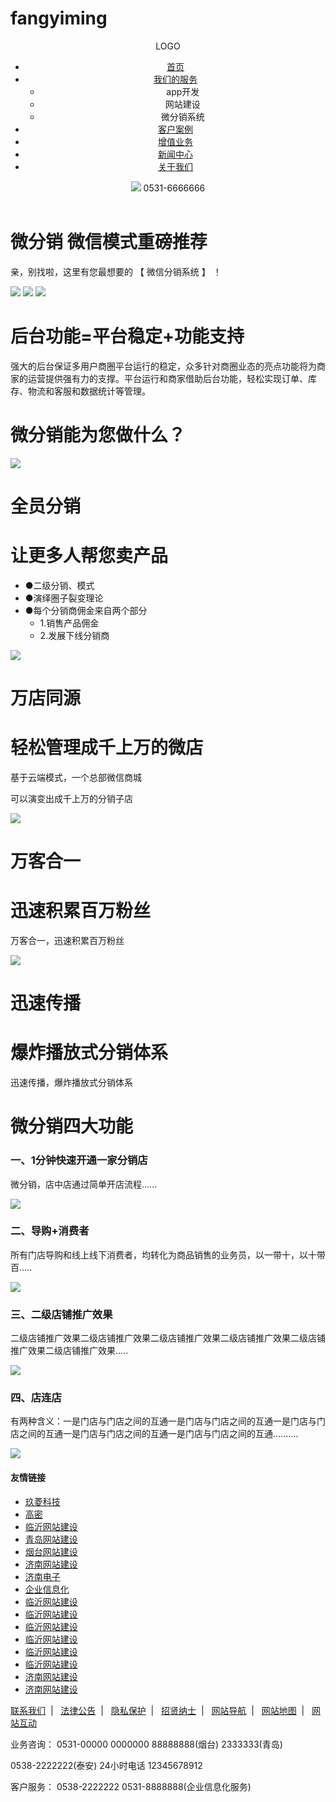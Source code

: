 # fangyiming
<!DOCTYPE html>
<html>
<head>
    <meta charset="utf-8">
	<title>mall</title>
	<link rel="stylesheet" type="text/css" href="css/index.css">
</head>
<body>
<header>
    <div class="top">
        <div class="logo">LOGO</div>
        <ul class="nav clearfix">
            <li><a href="#">首页</a></li> 
            <li><a href="#">我们的服务</a>
                <ul>
                	<li>app开发</li>
                	<li>网站建设</li>
                	<li>微分销系统</li>
                </ul>
            </li>
            <li><a href="#">客户案例</a></li>
            <li><a href="#">增值业务</a></li>
            <li><a href="#">新闻中心</a></li>
            <li><a href="#">关于我们</a></li>
        </ul>
        <div class="telephone">
            <img class="icon-tel" src="img/icon-tel.jpg" />
            <span>0531-6666666<span>
        </div>
    </div>
</header>

<div class="banner">
    <div class="banner-wrap">
        <h1>
        	<span>微分销</span> 微信模式重磅推荐
        </h1>
        <p>亲，别找啦，这里有您最想要的 【 微信分销系统 】 ！</p>
        <img src="img/banner-bg.png" class="banner-bg" />
        <img src="img/banner-middle.png" class="banner-middle" />
        <img src="img/rocket.png" class="rocket" />
    </div>
</div>

<div class="introduce">
    <div class="section">
        <h1 class="intro-title">后台功能=平台稳定+功能支持</h1>
        <p>强大的后台保证多用户商圈平台运行的稳定，众多针对商圈业态的亮点功能将为商家的运营提供强有力的支撑。平台运行和商家借助后台功能，轻松实现订单、库存、物流和客服和数据统计等管理。</p>
    </div>
</div>

<div class="section">
	<h1 class="title">微分销能为您做什么？</h1>
	<div class="divide"></div>
	<div class="circle">
		<div class="triangle-down"></div>
	</div>
</div>

<div class="row">
    <div class="section">
        <img src="img/step1.png" class="img-step" />
        <div class="step pull-right">
    	    <div class="step1-logo"></div>
    	    <div class="step-title">
    	        <h1>全员分销</h1>
    	        <h1>让更多人帮您卖产品</h1>
    	    </div>
    	    <div class="step-detail">
    	    	<ul class="step-list">
    	    		<li><span>●</span>二级分销、模式</li>
    	    		<li><span>●</span>演绎圈子裂变理论</li>
    	    		<li><span>●</span>每个分销商佣金来自两个部分
    	    		    <ul>
    	    		    	<li>1.销售产品佣金</li>
    	    		    	<li>2.发展下线分销商</li>
    	    		    </ul>
    	    		</li>
    	    	</ul>
    	    </div>
    	</div>
    </div>
</div>

<div class="row gray-bg">
    <div class="section">
        <img src="img/step2.png" class="img-step" />
        <div class="step pull-left">
    	    <div class="step2-logo"></div>
    	    <div class="step-title">
    	        <h1>万店同源</h1>
    	        <h1>轻松管理成千上万的微店</h1>
    	    </div>
    	    <div class="step-detail">
    	    	<p>基于云端模式，一个总部微信商城</p>
    	    	<p>可以演变出成千上万的分销子店</p>
    	    </div>
    	</div>
    </div>
</div>

<div class="row">
    <div class="section">
        <img src="img/step3.png" class="img-step" />
        <div class="step pull-right">
    	    <div class="step3-logo"></div>
    	    <div class="step-title">
    	        <h1>万客合一</h1>
    	        <h1>迅速积累百万粉丝</h1>
    	    </div>
    	    <div class="step-detail">
    	    	<p>万客合一，迅速积累百万粉丝</p>
    	    </div>
    	</div>
    </div>
</div>

<div class="row gray-bg">
    <div class="section">
        <img src="img/step4.png" class="img-step" />
        <div class="step pull-left">
    	    <div class="step4-logo"></div>
    	    <div class="step-title">
    	        <h1>迅速传播</h1>
    	        <h1>爆炸播放式分销体系</h1>
    	    </div>
    	    <div class="step-detail">
    	    	<p>迅速传播，爆炸播放式分销体系</p>
    	    </div>
    	</div>
    </div>
</div>

<div class="section">
	<h1 class="title">微分销四大功能</h1>
	<div class="divide"></div>
	<div class="circle">
		<div class="triangle-down"></div>
	</div>
</div>

<div class="row">
    <div class="section">
        <h3>一、1分钟快速开通一家分销店</h3>
        <p class="func1-detail">微分销，店中店通过简单开店流程......</p>
        <div class="text-center">
        	<img src="img/function1.jpg" />
        </div>
    </div>
</div>

<div class="row">
    <div class="section">
        <h3>二、导购+消费者</h3>
        <p class="func-detail2">所有门店导购和线上线下消费者，均转化为商品销售的业务员，以一带十，以十带百.....</p>
        <img src="img/function2.png" class="func-img2" />
    </div>
</div>

<div class="row">
    <div class="section">
        <h3>三、二级店铺推广效果</h3>
        <p class="func-detail3">二级店铺推广效果二级店铺推广效果二级店铺推广效果二级店铺推广效果二级店铺推广效果二级店铺推广效果.....</p>
        <img src="img/function3.png" class="func-img3" />
    </div>
</div>

<div class="row">
    <div class="section">
        <h3>四、店连店</h3>
        <p class="func-detail4">有两种含义：一是门店与门店之间的互通一是门店与门店之间的互通一是门店与门店之间的互通一是门店与门店之间的互通一是门店与门店之间的互通..........</p>
        <img src="img/function4.png" class="func-img4" />
    </div>
</div>

<div class="friend-link black-bg">
    <div class="section">
        <h4>友情链接</h4>
        <ul class="link-list">
        	<li><a href="#">玖菱科技</a></li>
        	<li><a href="#">高密</a></li>
        	<li><a href="#">临沂网站建设</a></li>
        	<li><a href="#">青岛网站建设</a></li>
        	<li><a href="#">烟台网站建设</a></li>
        	<li><a href="#">济南网站建设</a></li>
        	<li><a href="#">济南电子</a></li>
        	<li><a href="#">企业信息化</a></li>
        	<li><a href="#">临沂网站建设</a></li>
        	<li><a href="#">临沂网站建设</a></li>
        	<li><a href="#">临沂网站建设</a></li>
        	<li><a href="#">临沂网站建设</a></li>
        	<li><a href="#">临沂网站建设</a></li>
        	<li><a href="#">临沂网站建设</a></li>
        	<li><a href="#">济南网站建设</a></li>
        	<li><a href="#">济南网站建设</a></li>
        </ul>
    </div>
</div>

<footer>
	<p>
        <a href="#">联系我们</a>&nbsp; | &nbsp;
        <a href="#">法律公告</a>&nbsp; | &nbsp;
        <a href="#">隐私保护</a>&nbsp; | &nbsp;
        <a href="#">招贤纳士</a>&nbsp; | &nbsp;
        <a href="#">网站导航</a>&nbsp; | &nbsp;
        <a href="#">网站地图</a>&nbsp; | &nbsp;
        <a href="#">网站互动</a></p>
	<p>业务咨询： 0531-00000  0000000  88888888(烟台) 2333333(青岛)</p>
	<p>0538-2222222(泰安) 24小时电话 12345678912</p>
	<p>客户服务： 0538-2222222 0531-8888888(企业信息化服务)</p>
</footer>
</body>
</html>
